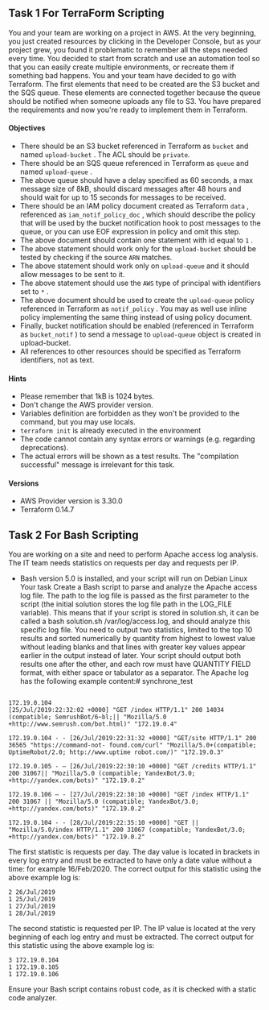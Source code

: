 ## Task 1 For TerraForm Scripting 



You and your team are working on a project in AWS. At the very beginning, you just created resources by clicking in the Developer Console, but as your project grew, you found it problematic to remember all the steps needed every time. You decided to start from scratch and use an automation tool so that you can easily create multiple environments, or recreate them if something bad happens.
You and your team have decided to go with Terraform. The first elements that need to be created are the S3 bucket and the SQS queue. These elements are connected together because the queue should be notified when someone uploads any file to S3.
You have prepared the requirements and now you're ready to implement them in Terraform.


#### Objectives

* There should be an S3 bucket referenced in Terraform as ```bucket``` and named ```upload-bucket``` . The ACL should be ```private```. 
* There should be an SQS queue referenced in Terraform as ```queue``` and named ```upload-queue``` .
* The above queue should have a delay specified as 60 seconds, a max message size of 8kB, should discard messages after 48 hours and should wait for up to 15 seconds for messages to be received.
* There should be an IAM policy document created as Terraform ```data``` , referenced as ```iam_notif_policy_doc``` , which should describe the policy that will be used by the bucket notification hook to post messages to the queue, or you can use EOF expression in policy and omit this step.
* The above document should contain one statement with id equal to ```1``` . 
* The above statement should work only for the ```upload-bucket``` should be tested by checking if the source ```ARN``` matches. 
* The above statement should work only on ```upload-queue``` and it should allow messages to be sent to it.
*  The above statement should use the ```AWS``` type of principal with identifiers set to ```*``` .
* The above document should be used to create the ```upload-queue``` policy referenced in Terraform as ```notif_policy``` . You may as well use inline policy implementing the same thing instead of using policy document. 
* Finally, bucket notification should be enabled (referenced in Terraform as ```bucket_notif``` ) to send a message to ```upload-queue``` object is created in upload-bucket.
* All references to other resources should be specified as Terraform identifiers, not as text.

#### Hints
* Please remember that 1kB is 1024 bytes.
* Don't change the AWS provider version.
* Variables definition are forbidden as they won't be provided to the command, but you may use locals.
* ```terraform init``` is already executed in the environment
* The code cannot contain any syntax errors or warnings (e.g. regarding deprecations).
* The actual errors will be shown as a test results. The "compilation successful" message is irrelevant for this task.


#### Versions
* AWS Provider version is 3.30.0
* Terraform 0.14.7






## Task 2 For Bash Scripting 


You are working on a site and need to perform Apache access log analysis.
The IT team needs statistics on requests per day and requests per IP.
* Bash version 5.0 is installed, and your script will run on Debian Linux Your task
Create a Bash script to parse and analyze the Apache access log file. The path to the log file is passed as the first parameter to the script (the initial solution stores the log file path in the LOG_FILE variable). This means that if your script is stored in solution.sh, it can be called a bash solution.sh /var/log/access.log, and should analyze this specific log file.
You need to output two statistics, limited to the top 10 results and sorted numerically by quantity from highest to lowest value without leading blanks and that lines with greater key
values appear earlier in the output instead of later.
Your script should output both results one after the other, and each row must have QUANTITY FIELD format, with either space or tabulator as a separator.
The Apache log has the following example content:# synchrone_test




```

172.19.0.104
[25/Jul/2019:22:32:02 +0000] "GET /index HTTP/1.1" 200 14034 (compatible; SemrushBot/6~bl;|| "Mozilla/5.0 +http://www.semrush.com/bot.html)" "172.19.0.4"

172.19.0.104 - - [26/Jul/2019:22:31:32 +0000] "GET/site HTTP/1.1" 200 36565 "https://command-not- found.com/curl" "Mozilla/5.0+(compatible; UptimeRobot/2.0; http://www.uptime robot.com/)" "172.19.0.3"

172.19.0.105 - — [26/Jul/2019:22:30:10 +0000] "GET /credits HTTP/1.1" 200 31067|| "Mozilla/5.0 (compatible; YandexBot/3.0; +http://yandex.com/bots)" "172.19.0.2"

172.19.0.106 — - [27/Jul/2019:22:30:10 +0000] "GET /index HTTP/1.1" 200 31067 || "Mozilla/5.0 (compatible; YandexBot/3.0; +http://yandex.com/bots)" "172.19.0.2"

172.19.0.104 - - [28/Jul/2019:22:35:10 +0000] "GET || "Mozilla/5.0/index HTTP/1.1" 200 31067 (compatible; YandexBot/3.0; +http://yandex.com/bots)" "172.19.0.2"

```


The first statistic is requests per day.
The day value is located in brackets in every log entry and must be extracted to have only a date value without a time: for example
16/Feb/2020. The correct output for this statistic using the above example log is:

```
2 26/Jul/2019
1 25/Jul/2019
1 27/Jul/2019
1 28/Jul/2019
```

The second statistic is requested per IP.
The IP value is located at the very beginning of each log entry and must be extracted. The correct output for this statistic using the above example log is:

```
3 172.19.0.104
1 172.19.0.105
1 172.19.0.106
```

Ensure your Bash script contains robust code, as it is checked with a static code analyzer.
